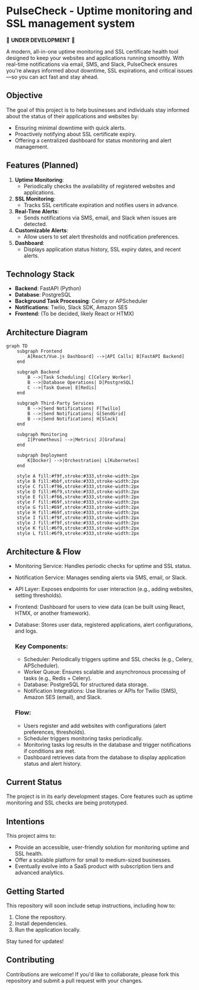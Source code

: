 # PulseCheck - Uptime monitoring and SSL management system

🚧 **UNDER DEVELOPMENT** 🚧  

A modern, all-in-one uptime monitoring and SSL certificate health tool designed to keep your websites and applications running smoothly. With real-time notifications via email, SMS, and Slack, PulseCheck ensures you're always informed about downtime, SSL expirations, and critical issues—so you can act fast and stay ahead.

## **Objective**  
The goal of this project is to help businesses and individuals stay informed about the status of their applications and websites by:  
- Ensuring minimal downtime with quick alerts.  
- Proactively notifying about SSL certificate expiry.  
- Offering a centralized dashboard for status monitoring and alert management.  

## **Features (Planned)**  
1. **Uptime Monitoring**:  
   - Periodically checks the availability of registered websites and applications.  
2. **SSL Monitoring**:  
   - Tracks SSL certificate expiration and notifies users in advance.  
3. **Real-Time Alerts**:  
   - Sends notifications via SMS, email, and Slack when issues are detected.  
4. **Customizable Alerts**:  
   - Allow users to set alert thresholds and notification preferences.  
5. **Dashboard**:  
   - Displays application status history, SSL expiry dates, and recent alerts.  

## **Technology Stack**  
- **Backend**: FastAPI (Python)  
- **Database**: PostgreSQL  
- **Background Task Processing**: Celery or APScheduler  
- **Notifications**: Twilio, Slack SDK, Amazon SES  
- **Frontend**: (To be decided, likely React or HTMX)

## **Architecture Diagram**
```mermaid
graph TD
    subgraph Frontend
        A[React/Vue.js Dashboard] -->|API Calls| B[FastAPI Backend]
    end

    subgraph Backend
        B -->|Task Scheduling| C[Celery Worker]
        B -->|Database Operations| D[PostgreSQL]
        C -->|Task Queue| E[Redis]
    end

    subgraph Third-Party Services
        B -->|Send Notifications| F[Twilio]
        B -->|Send Notifications| G[SendGrid]
        B -->|Send Notifications| H[Slack]
    end

    subgraph Monitoring
        I[Prometheus] -->|Metrics| J[Grafana]
    end

    subgraph Deployment
        K[Docker] -->|Orchestration| L[Kubernetes]
    end

    style A fill:#f9f,stroke:#333,stroke-width:2px
    style B fill:#bbf,stroke:#333,stroke-width:2px
    style C fill:#f96,stroke:#333,stroke-width:2px
    style D fill:#6f9,stroke:#333,stroke-width:2px
    style E fill:#f66,stroke:#333,stroke-width:2px
    style F fill:#69f,stroke:#333,stroke-width:2px
    style G fill:#69f,stroke:#333,stroke-width:2px
    style H fill:#69f,stroke:#333,stroke-width:2px
    style I fill:#f9f,stroke:#333,stroke-width:2px
    style J fill:#f9f,stroke:#333,stroke-width:2px
    style K fill:#6f9,stroke:#333,stroke-width:2px
    style L fill:#6f9,stroke:#333,stroke-width:2px
```

## Architecture & Flow

 - Monitoring Service: Handles periodic checks for uptime and SSL status.
 - Notification Service: Manages sending alerts via SMS, email, or Slack.
 - API Layer: Exposes endpoints for user interaction (e.g., adding websites, setting thresholds).
 - Frontend: Dashboard for users to view data (can be built using React, HTMX, or another framework).
 - Database: Stores user data, registered applications, alert configurations, and logs.

   ### Key Components:

    - Scheduler: Periodically triggers uptime and SSL checks (e.g., Celery, APScheduler).
    - Worker Queue: Ensures scalable and asynchronous processing of tasks (e.g., Redis + Celery).
    - Database: PostgreSQL for structured data storage.
    - Notification Integrations: Use libraries or APIs for Twilio (SMS), Amazon SES (email), and Slack.

   ### Flow:

    - Users register and add websites with configurations (alert preferences, thresholds).
    - Scheduler triggers monitoring tasks periodically.
    - Monitoring tasks log results in the database and trigger notifications if conditions are met.
    - Dashboard retrieves data from the database to display application status and alert history.

## **Current Status**  
The project is in its early development stages. Core features such as uptime monitoring and SSL checks are being prototyped.  

## **Intentions**  
This project aims to:  
- Provide an accessible, user-friendly solution for monitoring uptime and SSL health.  
- Offer a scalable platform for small to medium-sized businesses.  
- Eventually evolve into a SaaS product with subscription tiers and advanced analytics.  

## **Getting Started**  
This repository will soon include setup instructions, including how to:  
1. Clone the repository.  
2. Install dependencies.  
3. Run the application locally.  

Stay tuned for updates!  

## **Contributing**  
Contributions are welcome! If you'd like to collaborate, please fork this repository and submit a pull request with your changes.  
